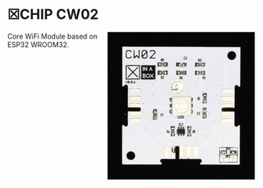 # ☒CHIP CW02
<img src="extras/CW02 V0.5.1.JPG" width="300" align="right">
Core WiFi Module based on ESP32 WROOM32.
